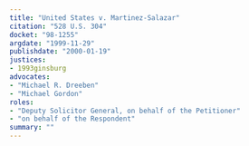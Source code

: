 ```yaml
---
title: "United States v. Martinez-Salazar"
citation: "528 U.S. 304"
docket: "98-1255"
argdate: "1999-11-29"
publishdate: "2000-01-19"
justices:
- 1993ginsburg
advocates:
- "Michael R. Dreeben"
- "Michael Gordon"
roles:
- "Deputy Solicitor General, on behalf of the Petitioner"
- "on behalf of the Respondent"
summary: ""
---
```


